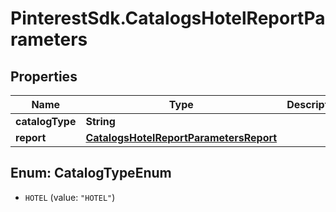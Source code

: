 # PinterestSdk.CatalogsHotelReportParameters

## Properties

Name | Type | Description | Notes
------------ | ------------- | ------------- | -------------
**catalogType** | **String** |  | 
**report** | [**CatalogsHotelReportParametersReport**](CatalogsHotelReportParametersReport.md) |  | 



## Enum: CatalogTypeEnum


* `HOTEL` (value: `"HOTEL"`)




